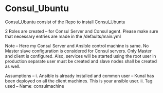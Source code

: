 # Consul_Ubuntu
Consul_Ubuntu consist of the Repo to install Consul_Ubuntu

2 Roles are created – for Consul Server and Consul agent. 
Please make sure that necessary entries are made in the /defaults/main.yml 

Note – Here my Consul Server and Ansible control machine is same. No Master slave configuration is considered for Consul servers. Only Master and client is configured. Also, services will be started using the root user in production separate user must be created and slave nodes shall be created as well.


Assumptions – 
i.	Ansible is already installed and common user – Kunal has been deployed on all the client machines. This is your ansible user. 
ii.	Tag used – Name: consulmachine


